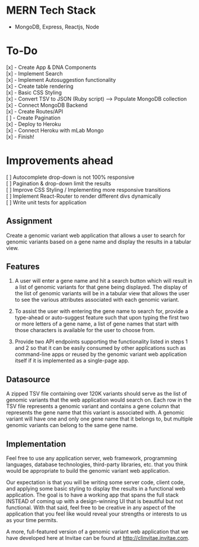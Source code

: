 # MERN Tech Stack
* MongoDB, Express, Reactjs, Node  

# To-Do
[x] - Create App & DNA Components  
[x] - Implement Search  
[x] - Implement Autosuggestion functionality  
[x] - Create table rendering  
[x] - Basic CSS Styling  
[x] - Convert TSV to JSON (Ruby script) --> Populate MongoDB collection   
[x] - Connect MongoDB Backend  
[x] - Create Routes/API  
[ ] - Create Pagination  
[x] - Deploy to Heroku  
[x] - Connect Heroku with mLab Mongo  
[x] - Finish!  

# Improvements ahead
[ ] Autocomplete drop-down is not 100% responsive    
[ ] Pagination & drop-down limit the results  
[ ] Improve CSS Styling / Implementing more responsive transitions   
[ ] Implement React-Router to render different divs dynamically  
[ ] Write unit tests for application

Assignment
-----------------
Create a genomic variant web application that allows a user to search for genomic variants based on a gene name and display the results in a tabular view.

Features
-------------  
1) A user will enter a gene name and hit a search button which will result in a list of genomic variants for that gene being displayed.  The display of the list of genomic variants will be in a tabular view that allows the user to see the various attributes associated with each genomic variant.

2) To assist the user with entering the gene name to search for, provide a type-ahead or auto-suggest feature such that upon typing the first two or more letters of a gene name, a list of gene names that start with those characters is available for the user to choose from. 

3) Provide two API endpoints supporting the functionality listed in steps 1 and 2 so that it can be easily consumed by other applications such as command-line apps or reused by the genomic variant web application itself if it is implemented as a single-page app.

Datasource
-----------------
A zipped TSV file containing over 120K variants should serve as the list of genomic variants that the web application would search on.  Each row in the TSV file represents a genomic variant and contains a gene column that represents the gene name that this variant is associated with.  A genomic variant will have one and only one gene name that it belongs to, but multiple genomic variants can belong to the same gene name.

Implementation 
----------------------
Feel free to use any application server, web framework, programming languages, database technologies, third-party libraries, etc. that you think would be appropriate to build the genomic variant web application.

Our expectation is that you will be writing some server code, client code, and applying some basic styling to display the results in a functional web application.  The goal is to have a working app that spans the full stack INSTEAD of coming up with a design-winning UI that is beautiful but not functional.  With that said, feel free to be creative in any aspect of the application that you feel like would reveal your strengths or interests to us as your time permits.  

A more, full-featured version of a genomic variant web application that we have developed here at Invitae can be found at http://clinvitae.invitae.com.
